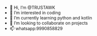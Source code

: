 - 👋 Hi, I’m @TRUSTAWK
- 👀 I’m interested in coding
- 🌱 I’m currently learning python and kotlin
- 💞️ I’m looking to collaborate on projects 
- 📫 whatsapp:9990858829

<!---
TRUSTAWK/TRUSTAWK is a ✨ special ✨ repository because its `README.md` (this file) appears on your GitHub profile.
You can click the Preview link to take a look at your changes.
--->
